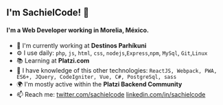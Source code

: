 ## I'm SachielCode! 👋

#### I'm a Web Developer working in Morelia, México.

- 🏢 I'm currently working at **Destinos Parhíkuni**
- ⚙️ I use daily: `php`, `js`, `html`, `css`, `nodejs`,`Express`,`npm`, `MySql`, `Git`,`Linux`
- 📚 Learning at **Platzi.com**
- 🌌 I have knowledge of this other technologies: `ReactJS, Webpack, PWA, ES6+, JQuery, CodeIgniter, Vue, C#, PostgreSql, sass`
- 🌍 I'm mostly active within the **Platzi Backend Community**
- 📫 Reach me: 
[twitter.com/sachielcode](https://twitter.com/sachielcode)
[linkedin.com/in/sachielcode](https://www.linkedin.com/in/sachielcode/)
